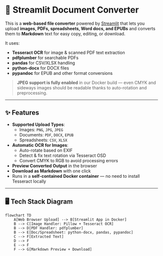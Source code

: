 # 📄 Streamlit Document Converter

This is a **web-based file converter** powered by [Streamlit](https://streamlit.io) that lets you upload **images, PDFs, spreadsheets, Word docs, and EPUBs** and converts them to **Markdown** text for easy copy, editing, or download.

It uses:

- **Tesseract OCR** for image & scanned PDF text extraction
- **pdfplumber** for searchable PDFs
- **pandas** for CSV/XLSX handling
- **python-docx** for DOCX files
- **pypandoc** for EPUB and other format conversions

> **JPEG support is fully enabled** in our Docker build — even CMYK and sideways images should be readable thanks to auto-rotation and preprocessing.

---

## ✨ Features

- **Supported Upload Types**:
  - Images: `PNG`, `JPG`, `JPEG`
  - Documents: `PDF`, `DOCX`, `EPUB`
  - Spreadsheets: `CSV`, `XLSX`
- **Automatic OCR for Images**:
  - Auto-rotate based on EXIF
  - Detect & fix text rotation via Tesseract OSD
  - Convert CMYK to RGB to avoid processing errors
- **Preview Converted Output** in the browser
- **Download as Markdown** with one click
- Runs in a **self-contained Docker container** — no need to install Tesseract locally

---

## 🖥 Tech Stack Diagram

```mermaid
flowchart TD
    A[Web Browser Upload] --> B[Streamlit App in Docker]
    B --> C[Image Handler: Pillow + Tesseract OCR]
    B --> D[PDF Handler: pdfplumber]
    B --> E[Doc/Spreadsheet: python-docx, pandas, pypandoc]
    C --> F[Extracted Text]
    D --> F
    E --> F
    F --> G[Markdown Preview + Download]
